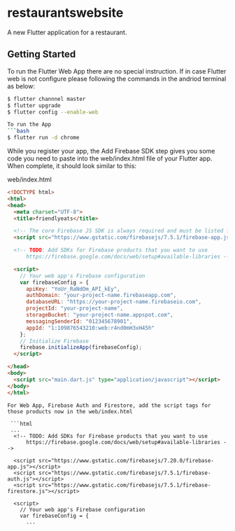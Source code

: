 # restaurantswebsite

A new Flutter application for a restaurant.

## Getting Started

To run the Flutter Web App there are no special instruction. If in case Flutter web is not configure please following the commands in the andriod terminal as below:

```bash
$ flutter channnel master
$ flutter upgrade
$ flutter config --enable-web

To run the App
```bash
$ flutter run -d chrome
```

While you register your app, the Add Firebase SDK step gives you some code you need to paste into the web/index.html file of your Flutter app. When complete, it should look similar to this:

web/index.html

```html
<!DOCTYPE html>
<html>
<head>
  <meta charset="UTF-8">
  <title>friendlyeats</title>

  <!-- The core Firebase JS SDK is always required and must be listed first -->
  <script src="https://www.gstatic.com/firebasejs/7.5.1/firebase-app.js"></script>

  <!-- TODO: Add SDKs for Firebase products that you want to use
      https://firebase.google.com/docs/web/setup#available-libraries -->

  <script>
    // Your web app's Firebase configuration
    var firebaseConfig = {
      apiKey: "YoUr_RaNdOm_API_kEy",
      authDomain: "your-project-name.firebaseapp.com",
      databaseURL: "https://your-project-name.firebaseio.com",
      projectId: "your-project-name",
      storageBucket: "your-project-name.appspot.com",
      messagingSenderId: "012345678901",
      appId: "1:109876543210:web:r4nd0mH3xH45h"
    };
    // Initialize Firebase
    firebase.initializeApp(firebaseConfig);
  </script>

</head>
<body>
  <script src="main.dart.js" type="application/javascript"></script>
</body>
</html>

```

```
For Web App, Firebase Auth and Firestore, add the script tags for those products now in the web/index.html

 ```html
 ...
  <!-- TODO: Add SDKs for Firebase products that you want to use
      https://firebase.google.com/docs/web/setup#available-libraries -->

  <script src="https://www.gstatic.com/firebasejs/7.20.0/firebase-app.js"></script>
  <script src="https://www.gstatic.com/firebasejs/7.5.1/firebase-auth.js"></script>
  <script src="https://www.gstatic.com/firebasejs/7.5.1/firebase-firestore.js"></script>

  <script>
    // Your web app's Firebase configuration
    var firebaseConfig = {
      ...
```
